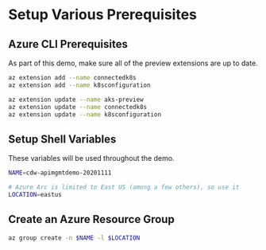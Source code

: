 # Setup Various Prerequisites

## Azure CLI Prerequisites

As part of this demo, make sure all of the preview extensions are up to date.

```bash
az extension add --name connectedk8s
az extension add --name k8sconfiguration

az extension update --name aks-preview
az extension update --name connectedk8s
az extension update --name k8sconfiguration
```

## Setup Shell Variables

These variables will be used throughout the demo.

```bash
NAME=cdw-apimgmtdemo-20201111

# Azure Arc is limited to East US (among a few others), so use it
LOCATION=eastus
```

## Create an Azure Resource Group

```bash
az group create -n $NAME -l $LOCATION
```
